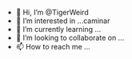 - 👋 Hi, I’m @TigerWeird
- 👀 I’m interested in ...caminar
- 🌱 I’m currently learning ...
- 💞️ I’m looking to collaborate on ...
- 📫 How to reach me ...

<!---
TigerWeird/TigerWeird is a ✨ special ✨ repository because its `README.md` (this file) appears on your GitHub profile.
You can click the Preview link to take a look at your changes.
--->
